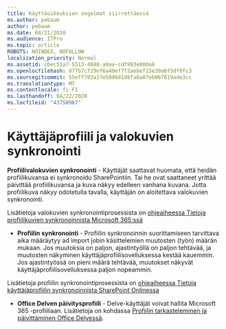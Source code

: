```yaml
---
title: Käyttöoikeuksien ongelmat siirrettäessä
ms.author: pebaum
author: pebaum
ms.date: 04/21/2020
ms.audience: ITPro
ms.topic: article
ROBOTS: NOINDEX, NOFOLLOW
localization_priority: Normal
ms.assetid: cbec51a7-5513-4848-a9ae-cdf993e000a8
ms.openlocfilehash: 077b7cf29ef6a40ef7f2aebef15e39a0f5df0fc3
ms.sourcegitcommit: 55eff703a17e500681d8fa6a87eb067019ade3cc
ms.translationtype: MT
ms.contentlocale: fi-FI
ms.lasthandoff: 04/22/2020
ms.locfileid: "43758967"
---
```

# <a name="user-profile-and-photo-synchronization"></a>Käyttäjäprofiili ja valokuvien synkronointi

 **Profiilivalokuvien synkronointi** - Käyttäjät saattavat huomata, että heidän profiilikuvansa ei synkronoidu SharePointiin. Tai he ovat saattaneet yrittää päivittää profiilikuvansa ja kuva näkyy edelleen vanhana kuvana. Jotta profiilikuva näkyy odotetulla tavalla, käyttäjän on aloitettava valokuvien synkronointi. 
  
Lisätietoja valokuvien synkronointiprosessista on [ohjeaiheessa Tietoja profiilikuvien synkronoinnista Microsoft 365:ssä](https://go.microsoft.com/fwlink/?linkid=2022634)
  
- **Profiilin synkronointi** - Profiilin synkronoinnin suorittamiseen tarvittava aika määräytyy ad import jobin käsittelemien muutosten (työn) määrän mukaan. Jos muutoksia on paljon, ajastintyöllä on paljon tehtävää, ja muutosten näkyminen käyttäjäprofiilisovelluksessa kestää kauemmin. Jos ajastintyössä on pieni määrä tehtävää, muutokset näkyvät käyttäjäprofiilisovelluksessa paljon nopeammin. 
  
Lisätietoja profiilin synkronointiprosessista on [ohjeaiheessa Tietoja käyttäjäprofiilin synkronoinnista SharePoint Onlinessa](https://go.microsoft.com/fwlink/?linkid=2022639)
    
- **Office Delven päivitysprofiili** - Delve-käyttäjät voivat hallita Microsoft 365 -profiiliaan. Lisätietoja on kohdassa [Profiilin tarkasteleminen ja päivittäminen Office Delvessä](https://support.office.com/article/View-and-update-your-profile-in-Office-Delve-4e84343b-eedf-45a1-aeb9-8627ccca14ba).
    

